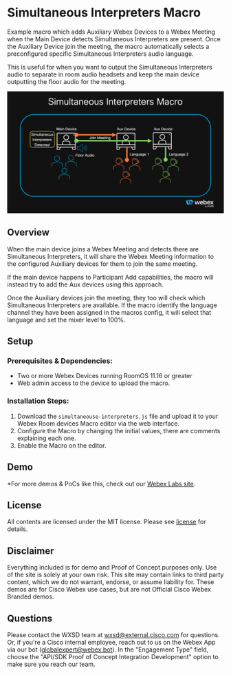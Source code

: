 
# Simultaneous Interpreters Macro

Example macro which adds Auxiliary Webex Devices to a Webex Meeting when the Main Device detects Simultaneous Interpreters are present. Once the Auxiliary Device join the meeting, the macro automatically selects a preconfigured specific Simultaneous Interpreters audio language.

This is useful for when you want to output the Simultaneous Interpreters audio to separate in room audio headsets and keep the main device outputting the floor audio for the meeting.


![Solution Overview](images/simultaneous-interpreters.png)


## Overview

When the main device joins a Webex Meeting and detects there are Simultaneous Interpreters, it will share the Webex Meeting information to the configured Auxiliary devices for them to join the same meeting.

If the main device happens to Participant Add capabilities, the macro will instead try to add the Aux devices using this approach.

Once the Auxiliary devices join the meeting, they too will check which Simultaneous Interpreters are available. If the macro identify the language channel they have been assigned in the macros config, it will select that language and set the mixer level to 100%.


## Setup

### Prerequisites & Dependencies: 

- Two or more Webex Devices running RoomOS 11.16 or greater
- Web admin access to the device to upload the macro.


### Installation Steps:
1. Download the ``simultaneouse-interpreters.js`` file and upload it to your Webex Room devices Macro editor via the web interface.
2. Configure the Macro by changing the initial values, there are comments explaining each one.
3. Enable the Macro on the editor.
    
    
    
## Demo

<!-- Keep the following statement -->
*For more demos & PoCs like this, check out our [Webex Labs site](https://collabtoolbox.cisco.com/webex-labs).


## License
All contents are licensed under the MIT license. Please see [license](LICENSE) for details.


## Disclaimer

 Everything included is for demo and Proof of Concept purposes only. Use of the site is solely at your own risk. This site may contain links to third party content, which we do not warrant, endorse, or assume liability for. These demos are for Cisco Webex use cases, but are not Official Cisco Webex Branded demos.


## Questions
Please contact the WXSD team at [wxsd@external.cisco.com](mailto:wxsd@external.cisco.com?subject=simultaneous-interpreters-macro) for questions. Or, if you're a Cisco internal employee, reach out to us on the Webex App via our bot (globalexpert@webex.bot). In the "Engagement Type" field, choose the "API/SDK Proof of Concept Integration Development" option to make sure you reach our team. 
